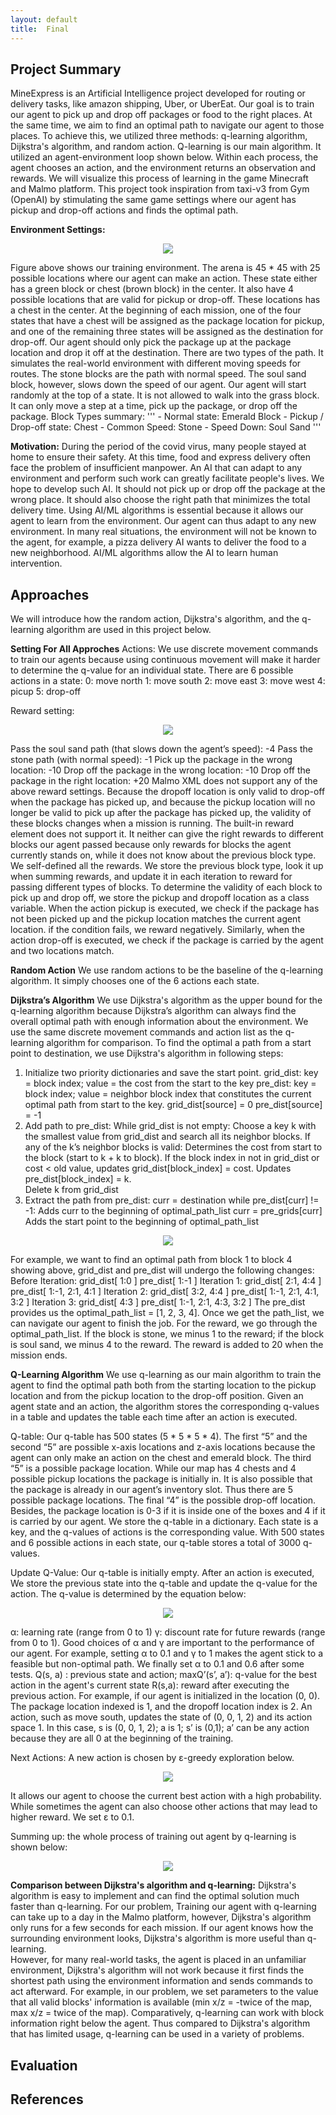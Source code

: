 ```yaml
---
layout: default
title:  Final
---
```


## Project Summary
MineExpress is an Artificial Intelligence project developed for routing or delivery tasks, like amazon shipping, Uber, or UberEat. Our goal is to train our agent to pick up and drop off packages or food to the right places. At the same time, we aim to find an optimal path to navigate our agent to those places. To achieve this, we utilized three methods: q-learning algorithm, Dijkstra's algorithm, and random action. Q-learning is our main algorithm. It utilized an agent-environment loop shown below. Within each process, the agent chooses an action, and the environment returns an observation and rewards. We will visualize this process of learning in the game Minecraft and Malmo platform.
This project took inspiration from taxi-v3 from Gym (OpenAI) by stimulating the same game settings where our agent has pickup and drop-off actions and finds the optimal path.

**Environment Settings:**
<p align="center">
  <img src="image/map_intro.jpg">
</p>
Figure above shows our training environment. The arena is 45 * 45 with 25 possible locations where our agent can make an action. These state either has a green block or chest (brown block) in the center. It also have 4 possible locations that are valid for pickup or drop-off. These locations has a chest in the center. At the beginning of each mission, one of the four states that have a chest will be assigned as the package location for pickup, and one of the remaining three states will be assigned as the destination for drop-off. Our agent should only pick the package up at the package location and drop it off at the destination.
There are two types of the path. It simulates the real-world environment with different moving speeds for routes. The stone blocks are the path with normal speed. The soul sand block, however, slows down the speed of our agent.
Our agent will start randomly at the top of a state. It is not allowed to walk into the grass block. It can only move a step at a time, pick up the package, or drop off the package.
Block Types summary:
'''
- Normal state: Emerald Block 
- Pickup / Drop-off state: Chest
- Common Speed: Stone
- Speed Down: Soul Sand
'''

**Motivation:**
During the period of the covid virus, many people stayed at home to ensure their safety. At this time, food and express delivery often face the problem of insufficient manpower. An AI that can adapt to any environment and perform such work can greatly facilitate people's lives. We hope to develop such AI. It should not pick up or drop off the package at the wrong place. It should also choose the right path that minimizes the total delivery time. Using AI/ML algorithms is essential because it allows our agent to learn from the environment. Our agent can thus adapt to any new environment. In many real situations, the environment will not be known to the agent, for example, a pizza delivery AI wants to deliver the food to a new neighborhood. AI/ML algorithms allow the AI to learn human intervention.

## Approaches
We will introduce how the random action, Dijkstra's algorithm, and the q-learning algorithm are used in this project below.

**Setting For All Approches**
Actions:
We use discrete movement commands to train our agents because using continuous movement will make it harder to determine the q-value for an individual state. There are 6 possible actions in a state:
    0: move north
    1: move south
    2: move east
    3: move west
    4: picup
    5: drop-off

Reward setting: 
<p align="center">
  <img src="image/map_rewards.jpg">
</p>
Pass the soul sand path (that slows down the agent’s speed): -4
Pass the stone path (with normal speed): -1
Pick up the package in the wrong location: -10
Drop off the package in the wrong location: -10
Drop off the package in the right location: +20
Malmo XML does not support any of the above reward settings. Because the dropoff location is only valid to drop-off when the package has picked up, and because the pickup location will no longer be valid to pick up after the package has picked up, the validity of these blocks changes when a mission is running. The built-in reward element <RewardForTouchingBlockType> does not support it. It neither can give the right rewards to different blocks our agent passed because <RewardForTouchingBlockType> only rewards for blocks the agent currently stands on, while it does not know about the previous block type. 
We self-defined all the rewards. We store the previous block type, look it up when summing rewards, and update it in each iteration to reward for passing different types of blocks. To determine the validity of each block to pick up and drop off, we store the pickup and dropoff location as a class variable. When the action pickup is executed, we check if the package has not been picked up and the pickup location matches the current agent location. if the condition fails, we reward negatively. Similarly, when the action drop-off is executed, we check if the package is carried by the agent and two locations match.

**Random Action**
We use random actions to be the baseline of the q-learning algorithm. It simply chooses one of the 6 actions each state.

**Dijkstra’s Algorithm**
We use Dijkstra's algorithm as the upper bound for the q-learning algorithm because Dijkstra’s algorithm can always find the overall optimal path with enough information about the environment. We use the same discrete movement commands and action list as the q-learning algorithm for comparison.
To find the optimal a path from a start point to destination, we use Dijkstra's algorithm in following steps:
1. Initialize two priority dictionaries and save the start point.
grid_dist: key = block index; value = the cost from the start to the key
pre_dist: key = block index; value = neighbor block index that constitutes the current optimal path from start to the key.
grid_dist[source] = 0
pre_dist[source] = -1
2. Add path to pre_dist:
While grid_dist is not empty:
Choose a key k with the smallest value from grid_dist and search all its neighbor blocks. 
If any of the k’s neighbor blocks is valid:
Determines the cost from start to the block (start to k + k to block).
If the block index in not in grid_dist or cost < old value, updates grid_dist[block_index] = cost. Updates pre_dist[block_index] = k.  
Delete k from grid_dist
3. Extract the path from pre_dist: 
curr = destination
while pre_dist[curr] != -1:
Adds curr to the beginning of optimal_path_list
curr = pre_grids[curr]
Adds the start point to the beginning of optimal_path_list

<p align="center">
  <img src="dijsktra example.jpg">
</p>
For example, we want to find an optimal path from block 1 to block 4 showing above, grid_dist and pre_dist will undergo the following changes:
Before Iteration: 
grid_dist[ 1:0 ]
pre_dist[ 1:-1 ]
Iteration 1:
	grid_dist[ 2:1, 4:4 ]
pre_dist[ 1:-1, 2:1, 4:1 ]
Iteration 2:
	grid_dist[ 3:2, 4:4 ]
pre_dist[ 1:-1, 2:1, 4:1, 3:2 ]
Iteration 3:
	grid_dist[ 4:3 ]
pre_dist[ 1:-1, 2:1, 4:3, 3:2 ]
The pre_dist provides us the optimal_path_list = [1, 2, 3, 4]. 
Once we get the path_list, we can navigate our agent to finish the job.
For the reward, we go through the optimal_path_list. If the block is stone, we minus 1 to the reward; if the block is soul sand, we minus 4 to the reward. The reward is added to 20 when the mission ends.

**Q-Learning Algorithm**
We use q-learning as our main algorithm to train the agent to find the optimal path both from the starting location to the pickup location and from the pickup location to the drop-off position. Given an agent state and an action, the algorithm stores the corresponding q-values in a table and updates the table each time after an action is executed. 

Q-table: 
Our q-table has 500 states (5 * 5 * 5 * 4). The first “5” and the second “5” are possible x-axis locations and z-axis locations because the agent can only make an action on the chest and emerald block. The third “5” is a possible package location. While our map has 4 chests and 4 possible pickup locations the package is initially in. It is also possible that the package is already in our agent’s inventory slot. Thus there are 5 possible package locations. The final “4” is the possible drop-off location. Besides, the package location is 0-3 if it is inside one of the boxes and 4 if it is carried by our agent. 
We store the q-table in a dictionary. Each state is a key, and the q-values of actions is the corresponding value. With 500 states and 6 possible actions in each state, our q-table stores a total of 3000 q-values.

Update Q-Value:
Our q-table is initially empty. After an action is executed, We store the previous state into the q-table and update the q-value for the action. The q-value is determined by the equation below:
<p align="center">
  <img src="image/q-value formula.PNG">
</p>
α: learning rate (range from 0 to 1)
γ:  discount rate for future rewards (range from 0 to 1). 
Good choices of α and γ are important to the performance of our agent. For example, setting α to 0.1 and γ to 1 makes the agent stick to a feasible but non-optimal path. We finally set α to 0.1 and 0.6 after some tests.
Q(s, a) : previous state and action; 
maxQ’(s’, a’): q-value for the best action in the agent's current state
R(s,a): reward after executing the previous action. 
For example, if our agent is initialized in the location (0, 0). The package location indexed is 1, and the dropoff location index is 2. An action, such as move south, updates the state of (0, 0, 1, 2) and its action space 1. In this case, s is (0, 0, 1, 2); a is 1; s’ is (0,1); a’ can be any action because they are all 0 at the beginning of the training.

Next Actions:
A new action is chosen by ε-greedy exploration below.
<p align="center">
  <img src="image/greedy.PNG">
</p>
It allows our agent to choose the current best action with a high probability. While sometimes the agent can also choose other actions that may lead to higher reward. We set ε to 0.1.

Summing up:
the whole process of training out agent by q-learning is shown below:
<p align="center">
  <img src="image/q-learning.png">
</p>

**Comparison between Dijkstra's algorithm and q-learning:**
Dijkstra's algorithm is easy to implement and can find the optimal solution much faster than q-learning. For our problem, Training our agent with q-learning can take up to a day in the Malmo platform, however, Dijkstra's algorithm only runs for a few seconds for each mission. If our agent knows how the surrounding environment looks, Dijkstra's algorithm is more useful than q-learning.  
However, for many real-world tasks, the agent is placed in an unfamiliar environment, Dijkstra's algorithm will not work because it first finds the shortest path using the environment information and sends commands to act afterward. For example, in our problem, we set <ObservationFromGrid> parameters to the value that all valid blocks' information is available (min x/z = -twice of the map, max x/z = twice of the map). Comparatively, q-learning can work with block information right below the agent. Thus compared to Dijkstra's algorithm that has limited usage, q-learning can be used in a variety of problems. 
  

## Evaluation


## References


